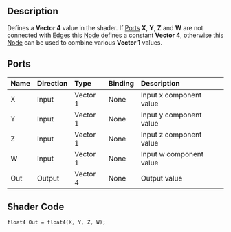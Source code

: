 ## Description

Defines a **Vector 4** value in the shader. If [Ports](https://github.com/Unity-Technologies/ShaderGraph/wiki/Port) **X**, **Y**, **Z** and **W** are not connected with [Edges](https://github.com/Unity-Technologies/ShaderGraph/wiki/Edge) this [Node](https://github.com/Unity-Technologies/ShaderGraph/wiki/Node) defines a constant **Vector 4**, otherwise this [Node](https://github.com/Unity-Technologies/ShaderGraph/wiki/Node) can be used to combine various **Vector 1** values.

## Ports

| Name        | Direction           | Type  | Binding | Description |
|:------------ |:-------------|:-----|:---|:---|
| X      | Input | Vector 1 | None | Input x component value |
| Y      | Input | Vector 1 | None | Input y component value |
| Z      | Input | Vector 1 | None | Input z component value |
| W      | Input | Vector 1 | None | Input w component value |
| Out | Output      |    Vector 4 | None | Output value |

## Shader Code

```
float4 Out = float4(X, Y, Z, W);
```
